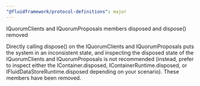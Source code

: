 ```yaml
---
"@fluidframework/protocol-definitions": major
---
```


IQuorumClients and IQuorumProposals members disposed and dispose() removed

Directly calling dispose() on the IQuorumClients and IQuorumProposals puts the system in an inconsistent state, and inspecting the disposed state of the IQuorumClients and IQuorumProposals is not recommended (instead, prefer to inspect either the IContainer.disposed, IContainerRuntime.disposed, or IFluidDataStoreRuntime.disposed depending on your scenario). These members have been removed.
